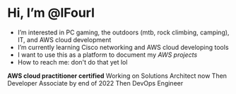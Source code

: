 # Hi, I’m @lFourl
- I’m interested in PC gaming, the outdoors (mtb, rock climbing, camping), IT, and AWS cloud development
- I’m currently learning Cisco networking and AWS cloud developing tools
- I want to use this as a platform to document my _AWS projects_
- How to reach me: don't do that yet lol

**AWS cloud practitioner certified**
Working on Solutions Architect now
Then Developer Associate by end of 2022
Then DevOps Engineer
